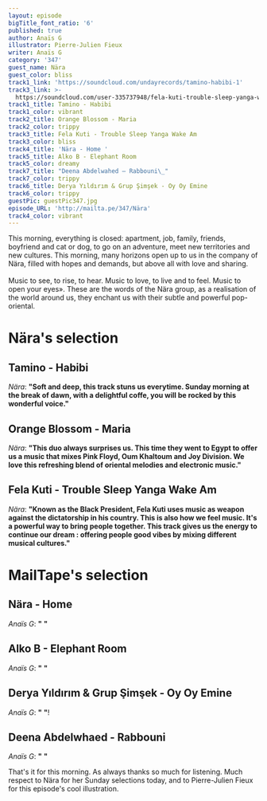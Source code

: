 ```yaml
---
layout: episode
bigTitle_font_ratio: '6'
published: true
author: Anaïs G
illustrator: Pierre-Julien Fieux
writer: Anaïs G
category: '347'
guest_name: Nära
guest_color: bliss
track1_link: 'https://soundcloud.com/undayrecords/tamino-habibi-1'
track3_link: >-
  https://soundcloud.com/user-335737948/fela-kuti-trouble-sleep-yanga-wake-am-1972
track1_title: Tamino - Habibi
track1_color: vibrant
track2_title: Orange Blossom - Maria
track2_color: trippy
track3_title: Fela Kuti - Trouble Sleep Yanga Wake Am
track3_color: bliss
track4_title: 'Nära - Home '
track5_title: Alko B - Elephant Room
track5_color: dreamy
track7_title: "Deena Abdelwahed – Rabbouni\_"
track7_color: trippy
track6_title: Derya Yıldırım & Grup Şimşek - Oy Oy Emine
track6_color: trippy
guestPic: guestPic347.jpg
episode_URL: 'http://mailta.pe/347/Nära'
track4_color: vibrant
---
```

<p id="introduction">This morning, everything is closed: apartment, job, family, friends, boyfriend and cat or dog, to go on an adventure, meet new territories and new cultures. This morning, many horizons open up to us in the company of Nära, filled with hopes and demands, but above all with love and sharing.
<br><br>
Music to see, to rise, to hear. Music to love, to live and to feel. Music to open your eyes». These are the words of the Nära group, as a realisation of the world around us, they enchant us with their subtle and powerful pop-oriental. </p>


# Nära's selection

## Tamino - Habibi
_Nära_: **"**Soft and deep, this track stuns us everytime. Sunday morning at the break of dawn, with a delightful coffe, you will be rocked by this wonderful voice.**"**

## Orange Blossom - Maria
_Nära_: **"**This duo always surprises us. This time they went to Egypt to offer us a music that mixes Pink Floyd, Oum Khaltoum and Joy Division. We love this refreshing blend of oriental melodies and electronic music.**"**

## Fela Kuti - Trouble Sleep Yanga Wake Am
_Nära_: **"**Known as the Black President, Fela Kuti uses music as weapon against the dictatorship in his country. This is also how we feel music. It's a powerful way to bring people together. This track gives us the energy to continue our dream : offering people good vibes by mixing different musical cultures.**"**


# MailTape's selection

## Nära - Home
_Anaïs G_: **"** **"**

## Alko B - Elephant Room
_Anaïs G_: **"** **"**

## Derya Yıldırım & Grup Şimşek - Oy Oy Emine
_Anaïs G_: **"** **"**!


## Deena Abdelwhaed - Rabbouni
_Anaïs G_: **"** **"**


<p id="outroduction">That's it for this morning. As always thanks so much for listening. Much respect to Nära for her Sunday selections today, and to Pierre-Julien Fieux for this episode's cool illustration.</p>








